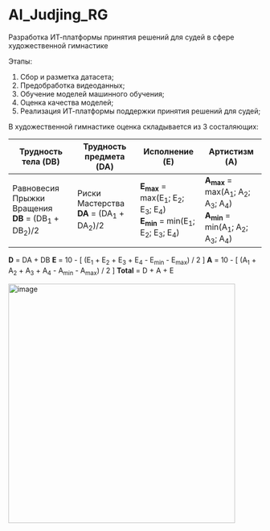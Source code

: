 # AI_Judjing_RG
Разработка ИТ-платформы принятия решений для судей в сфере художественной гимнастике

Этапы:
1.	Сбор и разметка датасета;
2.	Предобработка видеоданных;
3.	Обучение моделей машинного обучения;
4.	Оценка качества моделей;
5.	Реализация ИТ-платформы поддержки принятия решений для судей;

В художественной гимнастике оценка складывается из 3 состаляющих:

| Трудность тела (DB)             | Трудность предмета (DA)        | Исполнение (E)                                                                 | Артистизм (A)                                                                |
|---------------------------------|--------------------------------|--------------------------------------------------------------------------------|------------------------------------------------------------------------------|
| Равновесия Прыжки Вращения<br>**DB** = (DB<sub>1</sub> + DB<sub>2</sub>)/2 | Риски Мастерства<br>**DA** = (DA<sub>1</sub> + DA<sub>2</sub>)/2 | **E<sub>max</sub>** = max(E<sub>1</sub>; E<sub>2</sub>; E<sub>3</sub>; E<sub>4</sub>)<br>**E<sub>min</sub>** = min(E<sub>1</sub>; E<sub>2</sub>; E<sub>3</sub>; E<sub>4</sub>) | **A<sub>max</sub>** = max(A<sub>1</sub>; A<sub>2</sub>; A<sub>3</sub>; A<sub>4</sub>)<br>**A<sub>min</sub>** = min(A<sub>1</sub>; A<sub>2</sub>; A<sub>3</sub>; A<sub>4</sub>) |
**D** = DA + DB
**E** = 10 - [ (E<sub>1</sub> + E<sub>2</sub> + E<sub>3</sub> + E<sub>4</sub> - E<sub>min</sub> - E<sub>max</sub>) / 2 ]
**A** = 10 - [ (A<sub>1</sub> + A<sub>2</sub> + A<sub>3</sub> + A<sub>4</sub> - A<sub>min</sub> - A<sub>max</sub>) / 2 ]
**Total** = D + A + E


<img width="451" height="476" alt="image" src="https://github.com/user-attachments/assets/4a2c0343-a976-4e26-b6da-0bbab28dc39d" />
